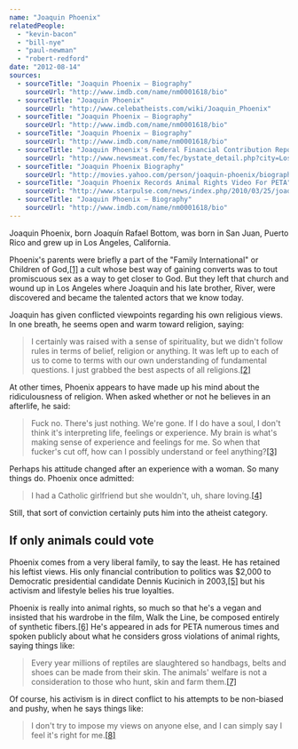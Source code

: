 ```yaml
---
name: "Joaquin Phoenix"
relatedPeople:
  - "kevin-bacon"
  - "bill-nye"
  - "paul-newman"
  - "robert-redford"
date: "2012-08-14"
sources:
  - sourceTitle: "Joaquin Phoenix – Biography"
    sourceUrl: "http://www.imdb.com/name/nm0001618/bio"
  - sourceTitle: "Joaquin Phoenix"
    sourceUrl: "http://www.celebatheists.com/wiki/Joaquin_Phoenix"
  - sourceTitle: "Joaquin Phoenix – Biography"
    sourceUrl: "http://www.imdb.com/name/nm0001618/bio"
  - sourceTitle: "Joaquin Phoenix – Biography"
    sourceUrl: "http://www.imdb.com/name/nm0001618/bio"
  - sourceTitle: "Joaquin Phoenix's Federal Financial Contribution Report"
    sourceUrl: "http://www.newsmeat.com/fec/bystate_detail.php?city=Los+Angeles&st=CA&last=Phoenix&first=Joaquin"
  - sourceTitle: "Joaquin Phoenix Biography"
    sourceUrl: "http://movies.yahoo.com/person/joaquin-phoenix/biography.html"
  - sourceTitle: "Joaquin Phoenix Records Animal Rights Video For PETA"
    sourceUrl: "http://www.starpulse.com/news/index.php/2010/03/25/joaquin_phoenix_records_animal_rights_"
  - sourceTitle: "Joaquin Phoenix – Biography"
    sourceUrl: "http://www.imdb.com/name/nm0001618/bio"
---
```


Joaquin Phoenix, born Joaquín Rafael Bottom, was born in San Juan, Puerto Rico and grew up in Los Angeles, California.

Phoenix's parents were briefly a part of the "Family International" or Children of God,<a class="source-citation" href="http://www.imdb.com/name/nm0001618/bio" title="Joaquin Phoenix – Biography">[1]</a> a cult whose best way of gaining converts was to tout promiscuous sex as a way to get closer to God. But they left that church and wound up in Los Angeles where Joaquin and his late brother, River, were discovered and became the talented actors that we know today.

Joaquin has given conflicted viewpoints regarding his own religious views. In one breath, he seems open and warm toward religion, saying:

>I certainly was raised with a sense of spirituality, but we didn't follow rules in terms of belief, religion or anything. It was left up to each of us to come to terms with our own understanding of fundamental questions. I just grabbed the best aspects of all religions.<a class="source-citation" href="http://www.celebatheists.com/wiki/Joaquin_Phoenix" title="Joaquin Phoenix">[2]</a>

At other times, Phoenix appears to have made up his mind about the ridiculousness of religion. When asked whether or not he believes in an afterlife, he said:

>Fuck no. There's just nothing. We're gone. If I do have a soul, I don't think it's interpreting life, feelings or experience. My brain is what's making sense of experience and feelings for me. So when that fucker's cut off, how can I possibly understand or feel anything?<a class="source-citation" href="http://www.imdb.com/name/nm0001618/bio" title="Joaquin Phoenix – Biography">[3]</a>

Perhaps his attitude changed after an experience with a woman. So many things do. Phoenix once admitted:

>I had a Catholic girlfriend but she wouldn't, uh, share loving.<a class="source-citation" href="http://www.imdb.com/name/nm0001618/bio" title="Joaquin Phoenix – Biography">[4]</a>

Still, that sort of conviction certainly puts him into the atheist category.


## If only animals could vote

Phoenix comes from a very liberal family, to say the least. He has retained his leftist views. His only financial contribution to politics was $2,000 to Democratic presidential candidate Dennis Kucinich in 2003,<a class="source-citation" href="http://www.newsmeat.com/fec/bystate_detail.php?city=Los+Angeles&st=CA&last=Phoenix&first=Joaquin" title="Joaquin Phoenix&apos;s Federal Financial Contribution Report">[5]</a> but his activism and lifestyle belies his true loyalties.

Phoenix is really into animal rights, so much so that he's a vegan and insisted that his wardrobe in the film, Walk the Line, be composed entirely of synthetic fibers.<a class="source-citation" href="http://movies.yahoo.com/person/joaquin-phoenix/biography.html" title="Joaquin Phoenix Biography">[6]</a> He's appeared in ads for PETA numerous times and spoken publicly about what he considers gross violations of animal rights, saying things like:

>Every year millions of reptiles are slaughtered so handbags, belts and shoes can be made from their skin. The animals' welfare is not a consideration to those who hunt, skin and farm them.<a class="source-citation" href="http://www.starpulse.com/news/index.php/2010/03/25/joaquin_phoenix_records_animal_rights_" title="Joaquin Phoenix Records Animal Rights Video For PETA">[7]</a>

Of course, his activism is in direct conflict to his attempts to be non-biased and pushy, when he says things like:

>I don't try to impose my views on anyone else, and I can simply say I feel it's right for me.<a class="source-citation" href="http://www.imdb.com/name/nm0001618/bio" title="Joaquin Phoenix – Biography">[8]</a>